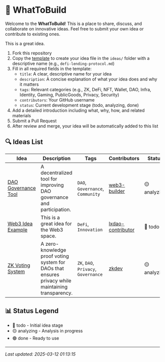 # 🚀 WhatToBuild

Welcome to the **WhatToBuild**! This is a place to share, discuss, and collaborate on innovative ideas. Feel free to submit your own idea or contribute to existing ones.

This is a great idea.

1. Fork this repository
2. Copy the [template](template.md) to create your idea file in the `ideas/` folder with a descriptive name (e.g., `defi-lending-protocol.md`)
3. Fill in all required fields in the template:
   - `title`: A clear, descriptive name for your idea
   - `description`: A concise explanation of what your idea does and why it matters
   - `tags`: Relevant categories (e.g., ZK, DeFi, NFT, Wallet, DAO, Infra, Identity, Gaming, PublicGoods, Privacy, Security)
   - `contributors`: Your GitHub username
   - `status`: Current development stage (todo, analyzing, done)
4. Add a detailed introduction including what, why, how, and related materials
5. Submit a Pull Request
6. After review and merge, your idea will be automatically added to this list

## 🔍 Ideas List

| Idea | Description | Tags | Contributors | Status |
| ---- | ----------- | ---- | ------------ | ------ |
| [DAO Governance Tool](ideas/idea1.md) | A decentralized tool for improving DAO governance and participation. | `DAO`, `Governance`, `Community` | [web3-builder](https://github.com/web3-builder) | 🟡 analyzing |
| [Web3 Idea Example](ideas/idea.md) | This is a great idea for the Web3 space. | `DeFi`, `Innovation` | [lxdao-contributor](https://github.com/lxdao-contributor) | 🔴 todo |
| [ZK Voting System](ideas/example-idea.md) | A zero-knowledge proof voting system for DAOs that ensures privacy while maintaining transparency. | `ZK`, `DAO`, `Privacy`, `Governance` | [zkdev](https://github.com/zkdev) | 🟡 analyzing |

## 📊 Status Legend

- 🔴 todo - Initial idea stage
- 🟡 analyzing - Analysis in progress
- 🟢 done - Ready to use

---

*Last updated: 2025-03-12 01:13:15*